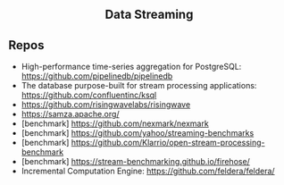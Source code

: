 <h2 align="center">Data Streaming</h2>

## Repos

- High-performance time-series aggregation for PostgreSQL: https://github.com/pipelinedb/pipelinedb
- The database purpose-built for stream processing applications: https://github.com/confluentinc/ksql
- https://github.com/risingwavelabs/risingwave
- https://samza.apache.org/
- [benchmark] https://github.com/nexmark/nexmark
- [benchmark] https://github.com/yahoo/streaming-benchmarks
- [benchmark] https://github.com/Klarrio/open-stream-processing-benchmark
- [benchmark] https://stream-benchmarking.github.io/firehose/
- Incremental Computation Engine: https://github.com/feldera/feldera/
